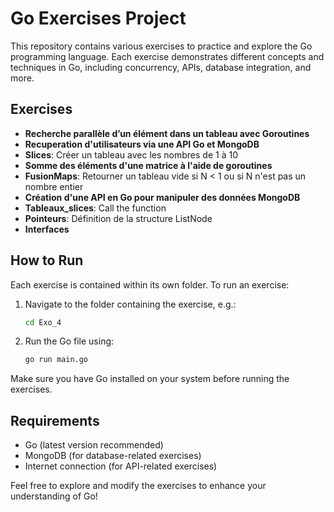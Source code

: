 # Go Exercises Project

This repository contains various exercises to practice and explore the Go programming language. Each exercise demonstrates different concepts and techniques in Go, including concurrency, APIs, database integration, and more.

## Exercises

- **Recherche parallèle d’un élément dans un tableau avec Goroutines**
- **Recuperation d'utilisateurs via une API Go et MongoDB**
- **Slices**: Créer un tableau avec les nombres de 1 à 10
- **Somme des éléments d'une matrice à l'aide de goroutines**
- **FusionMaps**: Retourner un tableau vide si N < 1 ou si N n'est pas un nombre entier
- **Création d'une API en Go pour manipuler des données MongoDB**
- **Tableaux_slices**: Call the function
- **Pointeurs**: Définition de la structure ListNode
- **Interfaces**


## How to Run

Each exercise is contained within its own folder. To run an exercise:

1. Navigate to the folder containing the exercise, e.g.:
   ```bash
   cd Exo_4
   ```
2. Run the Go file using:
   ```bash
   go run main.go
   ```

Make sure you have Go installed on your system before running the exercises.

## Requirements

- Go (latest version recommended)
- MongoDB (for database-related exercises)
- Internet connection (for API-related exercises)

Feel free to explore and modify the exercises to enhance your understanding of Go!
